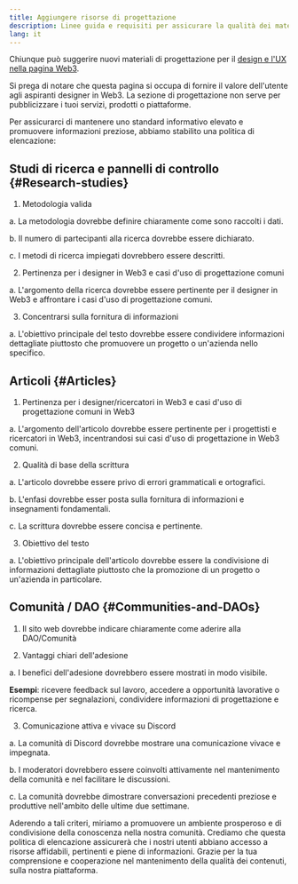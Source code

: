 ```yaml
---
title: Aggiungere risorse di progettazione
description: Linee guida e requisiti per assicurare la qualità dei materiali di progettazione su ethereum.org
lang: it
---
```


Chiunque può suggerire nuovi materiali di progettazione per il [design e l'UX nella pagina Web3](/developers/docs/design-and-ux/).

Si prega di notare che questa pagina si occupa di fornire il valore dell'utente agli aspiranti designer in Web3. La sezione di progettazione non serve per pubblicizzare i tuoi servizi, prodotti o piattaforme.

Per assicurarci di mantenere uno standard informativo elevato e promuovere informazioni preziose, abbiamo stabilito una politica di elencazione:

## Studi di ricerca e pannelli di controllo {#Research-studies}

1. Metodologia valida

a. La metodologia dovrebbe definire chiaramente come sono raccolti i dati.

b. Il numero di partecipanti alla ricerca dovrebbe essere dichiarato.

c. I metodi di ricerca impiegati dovrebbero essere descritti.

2. Pertinenza per i designer in Web3 e casi d'uso di progettazione comuni

a. L'argomento della ricerca dovrebbe essere pertinente per il designer in Web3 e affrontare i casi d'uso di progettazione comuni.

3. Concentrarsi sulla fornitura di informazioni

a. L'obiettivo principale del testo dovrebbe essere condividere informazioni dettagliate piuttosto che promuovere un progetto o un'azienda nello specifico.

## Articoli {#Articles}

1. Pertinenza per i designer/ricercatori in Web3 e casi d'uso di progettazione comuni in Web3

a. L'argomento dell'articolo dovrebbe essere pertinente per i progettisti e ricercatori in Web3, incentrandosi sui casi d'uso di progettazione in Web3 comuni.

2. Qualità di base della scrittura

a. L'articolo dovrebbe essere privo di errori grammaticali e ortografici.

b. L'enfasi dovrebbe esser posta sulla fornitura di informazioni e insegnamenti fondamentali.

c. La scrittura dovrebbe essere concisa e pertinente.

3. Obiettivo del testo

a. L'obiettivo principale dell'articolo dovrebbe essere la condivisione di informazioni dettagliate piuttosto che la promozione di un progetto o un'azienda in particolare.

## Comunità / DAO {#Communities-and-DAOs}

1. Il sito web dovrebbe indicare chiaramente come aderire alla DAO/Comunità

2. Vantaggi chiari dell'adesione

a. I benefici dell'adesione dovrebbero essere mostrati in modo visibile.

**Esempi**: ricevere feedback sul lavoro, accedere a opportunità lavorative o ricompense per segnalazioni, condividere informazioni di progettazione e ricerca.

3. Comunicazione attiva e vivace su Discord

a. La comunità di Discord dovrebbe mostrare una comunicazione vivace e impegnata.

b. I moderatori dovrebbero essere coinvolti attivamente nel mantenimento della comunità e nel facilitare le discussioni.

c. La comunità dovrebbe dimostrare conversazioni precedenti preziose e produttive nell'ambito delle ultime due settimane.

Aderendo a tali criteri, miriamo a promuovere un ambiente prosperoso e di condivisione della conoscenza nella nostra comunità. Crediamo che questa politica di elencazione assicurerà che i nostri utenti abbiano accesso a risorse affidabili, pertinenti e piene di informazioni. Grazie per la tua comprensione e cooperazione nel mantenimento della qualità dei contenuti, sulla nostra piattaforma.
